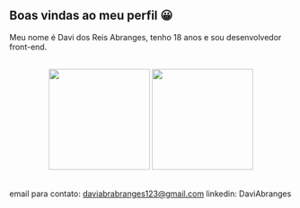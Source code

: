 ## Boas vindas ao meu perfil 😀
Meu nome é Davi dos Reis Abranges, tenho 18 anos e sou desenvolvedor front-end.



<br>

<!-- GITHUB STATUS -->
<div align="center">
  <img height="180em" src="https://github-readme-stats.vercel.app/api?username=DaviAbranges&show_icons=true&theme=dark&include_all_commits=true&count_private=true"/>
  <img height="180em" src="https://github-readme-stats.vercel.app/api/top-langs/?username=DaviAbranges&layout=compact&langs_count=10&theme=dark"/>

  <!-- TEMAS: dark, radical, merko, gruvbox, tokyonight, onedark, cobalt, synthwave, highcontrast, dracula -->
</div>

<br>

email para contato: daviabrabranges123@gmail.com 
linkedin: DaviAbranges
